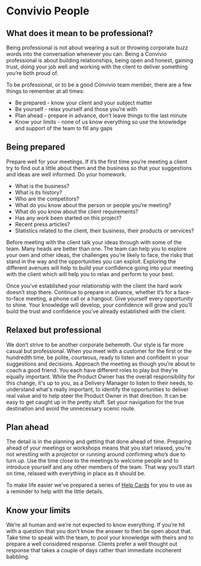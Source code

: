 # Convivio People

## What does it mean to be professional?

Being professional is not about wearing a suit or throwing corporate buzz words into the conversation whenever you can. Being a Convivio professional is about building relationships, being open and honest, gaining trust, doing your job well and working with the client to deliver something you’re both proud of.

To be professional, or to be a good Convivio team member, there are a few things to remember at all times:

* Be prepared - know your client and your subject matter
* Be yourself - relax yourself and those you’re with
* Plan ahead - prepare in advance, don’t leave things to the last minute
* Know your limits - none of us know everything so use the knowledge and support of the team to fill any gaps

## Being prepared

Prepare well for your meetings. If it’s the first time you’re meeting a client try to find out a little about them and the business so that your suggestions and ideas are well informed. Do your homework.

* What is the business?
* What is its history?
* Who are the competitors?
* What do you know about the person or people you’re meeting?
* What do you know about the client requirements?
* Has any work been started on this project?
* Recent press articles?
* Statistics related to the client, their business, their products or services?

Before meeting with the client talk your ideas through with some of the team. Many heads are better than one. The team can help you to explore your own and other ideas, the challenges you’re likely to face, the risks that stand in the way and the opportunities you can exploit. Exploring the different avenues will help to build your confidence going into your meeting with the client which will help you to relax and perform to your best.

Once you’ve established your relationship with the client the hard work doesn’t stop there. Continue to prepare in advance, whether it’s for a face-to-face meeting, a phone call or a hangout. Give yourself every opportunity to shine. Your knowledge will develop, your confidence will grow and you’ll build the trust and confidence you’ve already established with the client.

## Relaxed but professional

We don’t strive to be another corporate behemoth. Our style is far more casual but professional. When you meet with a customer for the first or the hundredth time, be polite, courteous, ready to listen and confident in your suggestions and decisions. Approach the meeting as though you’re about to coach a good friend. You each have different roles to play but they're equally important. While the Product Owner has the overall responsibility for this change, it's up to you, as a Delivery Manager to listen to their needs, to understand what's really important, to identify the opportunities to deliver real value and to help steer the Product Owner in that direction. It can be easy to get caught up in the pretty stuff. Set your navigation for the true destination and avoid the unnecessary scenic route.

## Plan ahead

The detail is in the planning and getting that done ahead of time. Preparing ahead of your meetings or workshops means that you start relaxed, you’re not wrestling with a projector or running around confirming who’s due to turn up. Use the time close to the meetings to welcome people and to introduce yourself and any other members of the team. That way you’ll start on time, relaxed with everything in place as it should be.

To make life easier we’ve prepared a series of [Help Cards](https://github.com/convivio/the-convivio-cookbook/tree/fe6bd3bde6ed1049b323d750b43bbb620c87c384/delivery_recipe/scrum_help_cards.md) for you to use as a reminder to help with the little details.

## Know your limits

We’re all human and we’re not expected to know everything. If you’re hit with a question that you don’t know the answer to then be open about that. Take time to speak with the team, to pool your knowledge with theirs and to prepare a well considered response. Clients prefer a well thought out response that takes a couple of days rather than immediate incoherent babbling.

